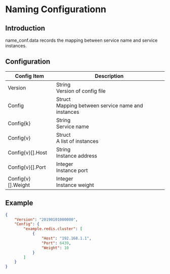 # Naming Configurationn

## Introduction

name_conf.data records the mapping between service name and service instances.

## Configuration

| Config Item | Description                                                  |
| ----------- | ------------------------------------------------------------ |
| Version     | String<br>Version of config file                                       |
| Config      | Struct<br>Mapping between service name and instances                   |
| Config{k}   | String<br>Service name                                                 |
| Config{v}   | Struct<br>A list of instances                                          |
| Config{v}[].Host    | String<br>Instance address                                     |
| Config{v}[].Port    | Integer<br>Instance port                                       |
| Config{v}[].Weight  | Integer<br>Instance weight                                     |

## Example

```json
{
    "Version": "20190101000000",
    "Config": {
        "example.redis.cluster": [
            {
                "Host": "192.168.1.1",
                "Port": 6439,
                "Weight": 10
            }
        ]
    }
}
```
